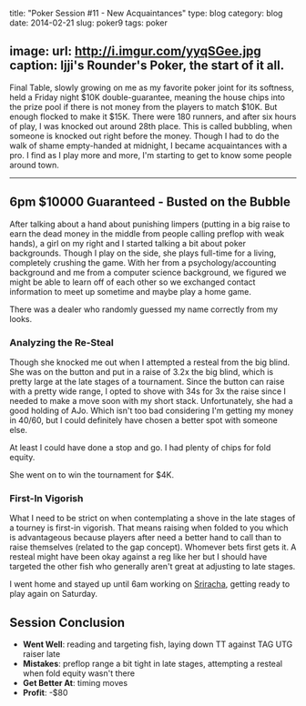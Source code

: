 title: "Poker Session #11 - New Acquaintances"
type: blog
category: blog
date: 2014-02-21
slug: poker9
tags: poker

image:
    url: http://i.imgur.com/yyqSGee.jpg
    caption: Ijji's Rounder's Poker, the start of it all.
---

Final Table, slowly growing on me as my favorite poker joint for its softness,
held a Friday night $10K double-guarantee, meaning the house chips into the
prize pool if there is not money from the players to match $10K.  But enough
flocked to make it $15K. There were 180 runners, and after six hours of play, I
was knocked out around 28th place. This is called bubbling, when someone is
knocked out right before the money. Though I had to do the walk of shame
empty-handed at midnight, I became acquaintances with a pro. I find as I play
more and more, I'm starting to get to know some people around town.

---

## 6pm $10000 Guaranteed - Busted on the Bubble

After talking about a hand about punishing limpers (putting in a big raise to
earn the dead money in the middle from people calling preflop with weak hands),
a girl on my right and I started talking a bit about poker backgrounds. Though
I play on the side, she plays full-time for a living, completely crushing the
game. With her from a psychology/accounting background and me from a computer
science background, we figured we might be able to learn off of each other so
we exchanged contact information to meet up sometime and maybe play a home
game.

There was a dealer who randomly guessed my name correctly from my looks.

### Analyzing the Re-Steal

Though she knocked me out when I attempted a resteal from the big blind.
She was on the button and put in a raise of 3.2x the big blind, which is
pretty large at the late stages of a tournament. Since the button can raise
with a pretty wide range, I opted to shove with 34s for 3x the raise since I
needed to make a move soon with my short stack. Unfortunately, she had a good
holding of AJo. Which isn't too bad considering I'm getting my money in 40/60,
but I could definitely have chosen a better spot with someone else.

At least I could have done a stop and go. I had plenty of chips for fold
equity.

She went on to win the tournament for $4K.

### First-In Vigorish

What I need to be strict on when contemplating a shove in the late stages of a
tourney is first-in vigorish. That means raising when folded to you which is
advantageous because players after need a better hand to call than to raise
themselves (related to the gap concept). Whomever bets first gets it. A resteal
might have been okay against a reg like her but I should have targeted the
other fish who generally aren't great at adjusting to late stages.

I went home and stayed up until 6am working on
[Sriracha](http://github.com/ngokevin/sriracha), getting ready to play again on
Saturday.

## Session Conclusion

- **Went Well**: reading and targeting fish, laying down TT against TAG UTG raiser late
- **Mistakes**: preflop range a bit tight in late stages, attempting a resteal when fold equity wasn't there
- **Get Better At**: timing moves
- **Profit**: -$80

